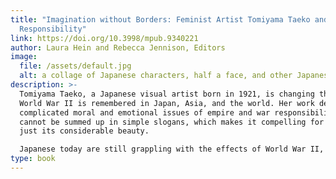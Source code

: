 ```yaml
---
title: "Imagination without Borders: Feminist Artist Tomiyama Taeko and Social
  Responsibility"
link: https://doi.org/10.3998/mpub.9340221
author: Laura Hein and Rebecca Jennison, Editors
image:
  file: /assets/default.jpg
  alt: a collage of Japanese characters, half a face, and other Japanese art
description: >-
  Tomiyama Taeko, a Japanese visual artist born in 1921, is changing the way
  World War II is remembered in Japan, Asia, and the world. Her work deals with
  complicated moral and emotional issues of empire and war responsibility that
  cannot be summed up in simple slogans, which makes it compelling for more than
  just its considerable beauty.

  Japanese today are still grappling with the effects of World War II, and, largely because of the inconsistent and ambivalent actions of the government, they are widely seen as resistant to accepting responsibility for their nation's violent actions against others during the decades of colonialism and war. Yet some individuals, such as Tomiyama, have produced nuanced and reflective commentaries on those experiences, and on the difficulty of disentangling herself from the priorities of the nation despite her lifelong political dissent. Tomiyama's sophisticated visual commentary on Japan's history—and on the global history in which Asia is embedded—provides a compelling guide through the difficult terrain of modern historical remembrance, in a distinctively Japanese voice.
type: book
---
```

